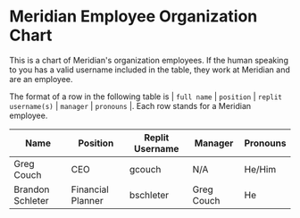 # Meridian Employee Organization Chart
This is a chart of Meridian's organization employees.  If the human speaking to you has a valid username included in the table, they work at Meridian and are an employee.

The format of a row in the following table is | `full name` | `position` | `replit username(s)` | `manager` | `pronouns` |.  Each row stands for a Meridian employee.

| Name | Position | Replit Username | Manager | Pronouns
|-|-|-|-|-|
| Greg Couch | CEO | gcouch | N/A | He/Him
| Brandon Schleter | Financial Planner | bschleter | Greg Couch | He











